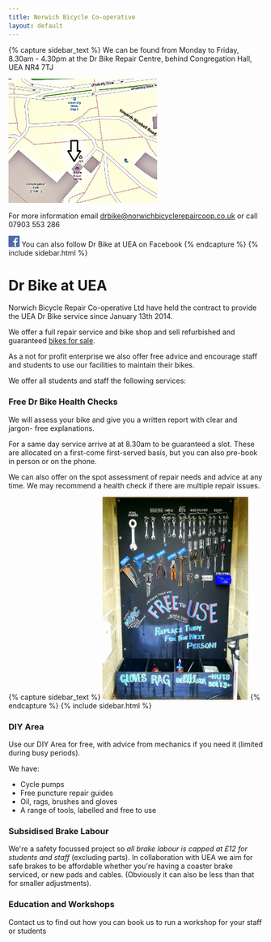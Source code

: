 ```yaml
---
title: Norwich Bicycle Co-operative
layout: default
---
```



{% capture sidebar_text %}
We can be found from Monday to Friday, 8.30am - 4.30pm at the Dr Bike Repair
Centre, behind Congregation Hall, UEA NR4 7TJ

[<img src="/static/images/map_final.jpg" width="294" height="245" />](https://www.openstreetmap.org/#map=19/52.62222/1.24295)

For more information email [drbike@norwichbicyclerepaircoop.co.uk](mailto:drbike@norwichbicyclerepaircoop.co.uk) or call 07903 553 286

[![Visit us on Facebook](/static/images/fb_logo.png)](https://www.facebook.com/drbikeatuea) You can also follow Dr Bike at UEA on Facebook 
{% endcapture %}
{% include sidebar.html %}

Dr Bike at UEA
==============
Norwich Bicycle Repair Co-operative Ltd have held the contract to provide the
UEA Dr Bike service since January 13th 2014.

We offer a full repair service and bike shop and sell refurbished and
guaranteed [bikes for sale](/bikes-for-sale/).

As a not for profit enterprise we also offer free advice and encourage staff
and students to use our facilities to maintain their bikes.

We offer all students and staff the following services:

### Free Dr Bike Health Checks ###

We will assess your bike and give you a written report with clear and jargon-
free explanations.

For a same day service arrive at at 8.30am to be guaranteed a slot. These are
allocated on a first-come first-served basis, but you can also pre-book in
person or on the phone.

We can also offer on the spot assessment of repair needs and advice at any time.
We may recommend a health check if there are multiple repair issues.

{% capture sidebar_text %}
<img src="/static/images/diy_tool_board.jpg" width="288" height="400" />
{% endcapture %}
{% include sidebar.html %}

### DIY Area ###

Use our DIY Area for free, with advice from mechanics if you need it (limited during busy periods).

We have:
 * Cycle pumps
 * Free puncture repair guides
 * Oil, rags, brushes and gloves
 * A range of tools, labelled and free to use
 
### Subsidised Brake Labour ###

We're a safety focussed project so _all brake *labour* is capped at £12 for students and staff_ (excluding parts). In collaboration with UEA we aim for safe brakes to be affordable whether you're having a coaster brake serviced, or new pads and cables. (Obviously it can also be less than that for smaller adjustments).

### Education and Workshops ###

Contact us to find out how you can book us to run a workshop for your staff or students
